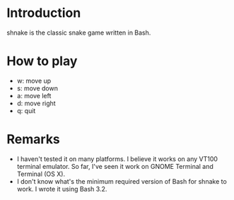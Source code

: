 # Introduction #

shnake is the classic snake game written in Bash.

# How to play #

* w: move up
* s: move down
* a: move left
* d: move right
* q: quit

# Remarks #

* I haven't tested it on many platforms. I believe it works on any VT100
  terminal emulator. So far, I've seen it work on GNOME Terminal and
  Terminal (OS X).
* I don't know what's the minimum required version of Bash for shnake to
  work. I wrote it using Bash 3.2.
